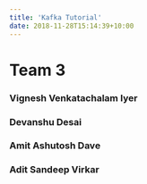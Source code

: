 ```yaml
---
title: 'Kafka Tutorial'
date: 2018-11-28T15:14:39+10:00
---
```


# Team 3

### Vignesh Venkatachalam Iyer
### Devanshu Desai
### Amit Ashutosh Dave
### Adit Sandeep Virkar
